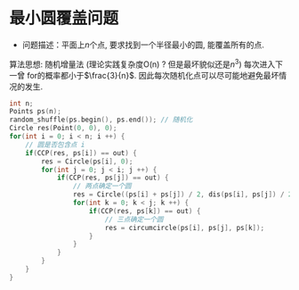 # 最小圆覆盖问题

- 问题描述：平面上$n$个点, 要求找到一个半径最小的圆, 能覆盖所有的点.

算法思想: 随机增量法 (理论实践复杂度O(n) ? 但是最坏貌似还是$n^3$) 每次进入下一曾 for的概率都小于$\frac{3}{n}$. 因此每次随机化点可以尽可能地避免最坏情况的发生.

```cpp
int n;
Points ps(n);
random_shuffle(ps.begin(), ps.end()); // 随机化
Circle res(Point(0, 0), 0);
for(int i = 0; i < n; i ++) {
    // 圆是否包含点 i
    if(CCP(res, ps[i]) == out) {
        res = Circle(ps[i], 0);
        for(int j = 0; j < i; j ++) {
            if(CCP(res, ps[j]) == out) {
                // 两点确定一个圆
                res = Circle((ps[i] + ps[j]) / 2, dis(ps[i], ps[j]) / 2);
                for(int k = 0; k < j; k ++) {
                    if(CCP(res, ps[k]) == out) {
                        // 三点确定一个圆
                        res = circumcircle(ps[i], ps[j], ps[k]);
                    }
                }
            }
        }
    }
}
```
